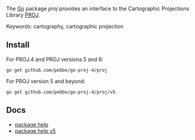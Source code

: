 The [Go](http://golang.org/) package _proj_ provides an interface to the Cartographic Projections Library [PROJ](https://proj.org/).

Keywords: cartography, cartographic projection

## Install

For PROJ.4 and PROJ versions 5 and 6:

    go get github.com/pebbe/go-proj-4/proj

For PROJ version 5 and beyond:

    go get github.com/pebbe/go-proj-4/proj/v5


## Docs

 * [package help](http://godoc.org/github.com/pebbe/go-proj-4/proj)
 * [package help v5](http://godoc.org/github.com/pebbe/go-proj-4/proj/v5)

